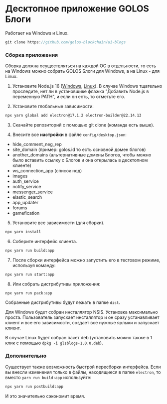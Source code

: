 # Десктопное приложение GOLOS Блоги

Работает на Windows и Linux.

```js
git clone https://github.com/golos-blockchain/ui-blogs
```

### Сборка приложения

Сборка должна осуществляться на каждой ОС в отдельности, то есть на Windows можно собрать GOLOS Блоги для Windows, а на Linux - для Linux.

1. Установите Node.js 16 ([Windows](https://nodejs.org/dist/v16.14.0/node-v16.14.0-x64.msi), [Linux](https://github.com/nodesource/distributions/blob/master/README.md)). В случае Windows тщательно проследите, нет ли в установщике флажка "Добавить Node.js в переменную PATH", и если он есть, то отметьте его.

2. Установите глобальные зависимости:
```sh
npx yarn global add electron@17.1.2 electron-builder@22.14.13
```

3. Скачайте репозиторий с помощью git clone (команда есть выше).


4. Внесите все **настройки** в файле `config/desktop.json`:

- hide_comment_neg_rep
- site_domain (пример: golos.id то есть основной домен блогов)
- another_domains (альтернативные домены Блогов, чтобы можно было вставить ссылку с Блогов и она открылась в десктопном клиенте)
- ws_connection_app (список нод)
- images
- auth_service
- notify_service
- messenger_service
- elastic_search
- app_updater
- forums
- gamefication

5. Установите все зависимости (для сборки).

```sh
npx yarn install
```

6. Соберите интерфейс клиента.

```sh
npx yarn run build:app
```

7. После сборки интерфейса можно запустить его в тестовом режиме, используя команду:

```sh
npx yarn run start:app
```

8. Или собрать дистрибутивы приложения:

```sh
npx yarn run pack:app
```

Собранные дистрибутивы будут лежать в папке `dist`.

Для Windows будет собран инсталлятор NSIS. Установка максимально проста. Пользователь запускает инсталлятор и он сразу устанавливает клиент и все его зависимости, создает все нужные ярлыки и запускает клиент.

В случае Linux будет собран пакет deb (установить можно также в 1 клик с помощью `dpkg -i glsblogs-1.0.0.deb`).

### Дополнительно

Существует также возможность быстрой пересборки интерфейса. Если вы внесли изменения только в файлы, находящиеся в папке `electron`, то вместо `yarn run build:app` используйте:

```sh
npx yarn run postbuild:app
```

И это значительно сэкономит время.
